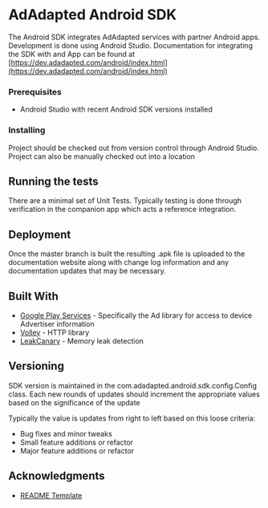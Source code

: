 # AdAdapted Android SDK

The Android SDK integrates AdAdapted services with partner Android apps. Development is done using Android Studio. Documentation for integrating the SDK with and App can be found at [https://dev.adadapted.com/android/index.html](https://dev.adadapted.com/android/index.html)

### Prerequisites

* Android Studio with recent Android SDK versions installed

### Installing

Project should be checked out from version control through Android Studio. Project can also be manually checked out into a location

## Running the tests

There are a minimal set of Unit Tests. Typically testing is done through verification in the companion app which acts a reference integration.

## Deployment

Once the master branch is built the resulting .apk file is uploaded to the documentation website along with change log information and any documentation updates that may be necessary.

## Built With

* [Google Play Services](https://developers.google.com/android/guides/overview) - Specifically the Ad library for access to device Advertiser information
* [Volley](https://github.com/google/volley) - HTTP library
* [LeakCanary](https://square.github.io/leakcanary/) - Memory leak detection

## Versioning

SDK version is maintained in the com.adadapted.android.sdk.config.Config class. Each new rounds of updates should increment the appropriate values based on the significance of the update

Typically the value is updates from right to left based on this loose criteria:
* Bug fixes and minor tweaks
* Small feature additions or refactor
* Major feature additions or refactor


## Acknowledgments

* [README Template](https://gist.github.com/PurpleBooth/109311bb0361f32d87a2)
